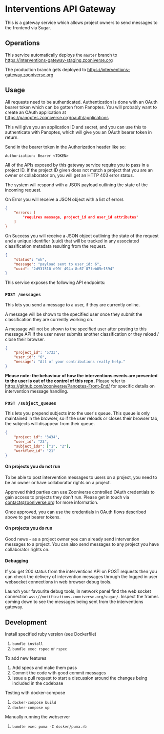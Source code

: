 # Interventions API Gateway

This is a gateway service which allows project owners to send messages to the
frontend via Sugar.

## Operations

This service automatically deploys the `master` branch to https://interventions-gateway-staging.zooniverse.org

The production branch gets deployed to https://interventions-gateway.zooniverse.org

## Usage

All requests need to be authenticated. Authentication is done with an OAuth
bearer token which can be gotten from Panoptes. You will probably want to create
an OAuth application at https://panoptes.zooniverse.org/oauth/applications

This will give you an application ID and secret, and you can use this to
authenticate with Panoptes, which will give you an OAuth bearer token in
return.

Send in the bearer token in the Authorization header like so:

```
Authorization: Bearer <TOKEN>
```

All of the APIs exposed by this gateway service require you to pass in a
project ID.  If the project ID given does not match a project that you are an
owner or collaborator on, you will get an HTTP 403 error status.

The system will respond with a JSON payload outlining the state of the incoming request.

On Error you will receive a JSON object with a list of errors

```json
{
    "errors: [
        "requires message, project_id and user_id attributes"
    ]
}
```

On Success you will receive a JSON object outlining the state of the request and a unique identifier (uuid) that will be tracked in any associated classification metadata resulting from the request.

```json
{
    "status": "ok",
    "message": "payload sent to user_id: 6",
    "uuid": "2d931510-d99f-494a-8c67-87feb05e1594"
}
```

This service exposes the following API endpoints:

### `POST /messages`

This lets you send a message to a user, if they are currently online.

A message will be shown to the specified user once they submit the classification they are currently working on.

A message will not be shown to the specified user after posting to this message API if the user never submits another classification or they reload / close their browser.

```json
{
    "project_id": "5733",
    "user_id": "6",
    "message": "All of your contributions really help."
}
```


**Please note: the behaviour of how the interventions events are presented to the user is out of the control of this repo.** Please refer to  https://github.com/zooniverse/Panoptes-Front-End/ for specific details on intervention message handling.

### `POST /subject_queues`

This lets you prepend subjects into the user's queue. This queue is only maintained in the browser, so if the user reloads or closes their browser tab, the subjects will disappear from their queue.

```json
{
    "project_id": "3434",
    "user_id": "23",
    "subject_ids": ["1", "2"],
    "workflow_id": "21"
}
```

#### On projects you do not run

To be able to post intervention messages to users on a project, you need to be an owner or have collaborator rights on a project.

Approved third parties can use Zooniverse controlled OAuth credentials to gain access to projects they don't run. Please get in touch via [contact@zooniverse.org](mailto:contact@zooniverse.org) for more information.

Once approved, you can use the credentials in OAuth flows described above to get bearer tokens.

#### On projects you do run

Good news - as a project owner you can already send intervention messages to a project. You can also send messages to any project you have collaborator rights on.

#### Debugging
If you get 200 status from the interventions API on POST requests then you can check the delivery of intervention messages through the logged in user websocket connections in web browser debug tools.

Launch your favourite debug tools, in network panel find the web socket connection `wss://notifications.zooniverse.org/sugar/`. Inspect the frames coming down to see the messages being sent from the interventions gateway.

## Development
Install specified ruby version (see Dockerfile)
1. `bundle install`
0. `bundle exec rspec` or `rspec`

To add new features

1. Add specs and make them pass
0. Commit the code with good commit messages
0. Issue a pull request to start a discussion around the changes being included in the codebase

Testing with docker-compose
1. `docker-compose build`
0. `docker-compose up`

Manually running the webserver
1. `bundle exec puma -C docker/puma.rb`
